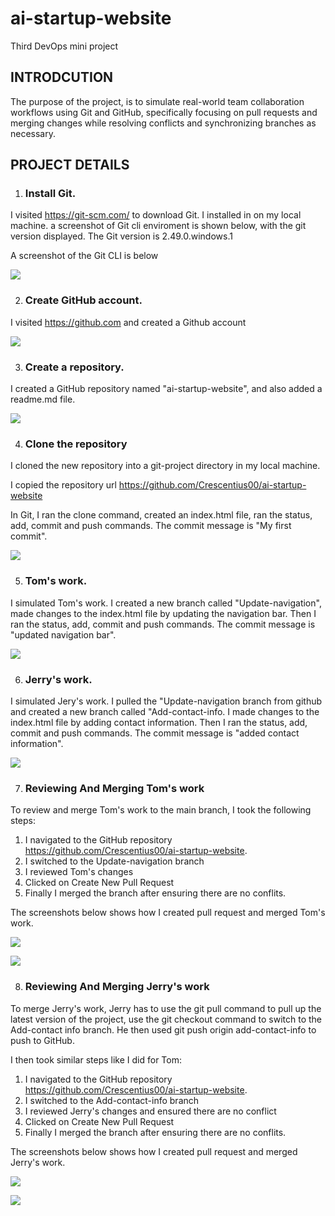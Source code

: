 # ai-startup-website
Third DevOps mini project

## INTRODCUTION
The purpose of the project, is to simulate real-world team collaboration workflows using Git and GitHub, specifically focusing on pull requests and merging changes while resolving conflicts and synchronizing branches as necessary.

## PROJECT DETAILS
1. ### Install Git.

I visited https://git-scm.com/ to download Git. I installed in on my local machine. a screenshot of Git cli enviroment is shown below, with the git version displayed. The Git version is 2.49.0.windows.1

A screenshot of the Git CLI is below

![](/img/1.Install-git.png)

2. ### Create GitHub account.

I visited https://github.com and created a Github account

![](/img/2.GitHub-account.png)

3. ### Create a repository.

I created a GitHub repository named "ai-startup-website", and also added a readme.md file.

![](/img/3.ai-startup-website.png)

4. ### Clone the repository

I cloned the new repository into a git-project directory in my local machine.

I copied the repository url https://github.com/Crescentius00/ai-startup-website

In Git, I ran the clone command, created an index.html file, ran the status, add, commit and push commands. The commit message is "My first commit".

![](/img/4.Git-clone.png)

5. ### Tom's work.

I simulated Tom's work. I created a new branch called "Update-navigation", made changes to the index.html file by updating the navigation bar. Then I ran the status, add, commit and push commands. The commit message is "updated navigation bar".

![](/img/5.Toms-work.png)

6. ### Jerry's work.

I simulated Jery's work. I pulled the "Update-navigation branch from github and created a new branch called "Add-contact-info. I made changes to the index.html file by adding contact information. Then I ran the status, add, commit and push commands. The commit message is "added contact information".

![](/img/6.Jerrys-work.png)

7. ### Reviewing And Merging Tom's work

To review and merge Tom's work to the main branch, I took the following steps:
1. I navigated to the GitHub repository https://github.com/Crescentius00/ai-startup-website.
2. I switched to the Update-navigation branch
3. I reviewed Tom's changes
4. Clicked on Create New Pull Request
5. Finally I merged the branch after ensuring there are no conflits.

The screenshots below shows how I created pull request and merged Tom's work.

![](/img/7.Toms-pull-request.png)

![](/img/8.Merge-toms-request.png)

8. ### Reviewing And Merging Jerry's work

To merge Jerry's work, Jerry has to use the git pull command to pull up the latest version of the project, use the git checkout command to switch to the Add-contact info branch. He then used git push origin add-contact-info to push to GitHub.

I then took similar steps like I did for Tom:
1. I navigated to the GitHub repository https://github.com/Crescentius00/ai-startup-website.
2. I switched to the Add-contact-info branch
3. I reviewed Jerry's changes and ensured there are no conflict
4. Clicked on Create New Pull Request
5. Finally I merged the branch after ensuring there are no conflits.

The screenshots below shows how I created pull request and merged Jerry's work.

![](/img/9.Jerrys-pull-request.png)

![](/img/10.Merge-jerrys-request.png)